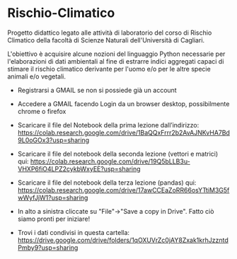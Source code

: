 # Rischio-Climatico

Progetto didattico legato alle attività di laboratorio del corso di Rischio Climatico della facoltà di Scienze Naturali 
dell'Università di Cagliari.

L'obiettivo è acquisire alcune nozioni del linguaggio Python necessarie per l'elaborazioni di dati ambientali al fine di estrarre 
indici aggregati capaci di stimare il rischio climatico derivante per l'uomo e/o per le altre specie animali e/o vegetali.

- Registrarsi a GMAIL se non si possiede già un account

- Accedere a GMAIL facendo Login da un browser desktop, possibilmente chrome o firefox

- Scaricare il file del Notebook della prima lezione dall’indirizzo:
 https://colab.research.google.com/drive/1BaQQxFrrr2b2AvAJNKvHA7Bd9L0oGOx3?usp=sharing
 
- Scaricare il file del notebook della seconda lezione (vettori e matrici) qui: https://colab.research.google.com/drive/19Q5bLLB3u-VHXP6fiO4LPZ2cykbWxyEE?usp=sharing

- Scaricare il file del notebook della terza lezione (pandas) qui: https://colab.research.google.com/drive/17awCCEaZoRR66osYTtiM3G5fwWyfJjW1?usp=sharing

- In alto a sinistra cliccate su "File"->"Save a copy in Drive". Fatto ciò siamo pronti per iniziare!

- Trovi i dati condivisi in questa cartella:  https://drive.google.com/drive/folders/1qOXUVrZc0jAY8Zxak1krhJzzntdPmby9?usp=sharing
